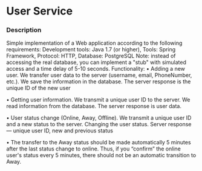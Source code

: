 # User Service

### Description
Simple implementation of a Web application according to the following requirements:
Development tools: Java 1.7 (or higher), Tools: Spring Framework, Protocol: HTTP, Database: PostgreSQL
Note: instead of accessing the real database, you can implement a "stub" with simulated access and a time delay of 5-10 seconds.
Functionality:
• Adding a new user. We transfer user data to the server (username, email, PhoneNumber, etc.). We save the information in the database. The server response is the unique ID of the new user

• Getting user information. We transmit a unique user ID to the server. We read information from the database. The server response is user data.

• User status change (Online, Away, Offline). We transmit a unique user ID and a new status to the server. Changing the user status. Server response — unique user ID, new and previous status

• The transfer to the Away status should be made automatically 5 minutes after the last status change to online. Thus, if you “confirm” the online user's status every 5 minutes, there should not be an automatic transition to Away.


